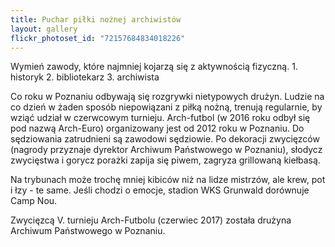 ```yaml
---
title: Puchar piłki nożnej archiwistów
layout: gallery
flickr_photoset_id: "72157684834018226"
---
```

Wymień zawody, które najmniej kojarzą się z aktywnością fizyczną. 
1\. historyk
2\. bibliotekarz
3\. archiwista


Co roku w Poznaniu odbywają się rozgrywki nietypowych drużyn. Ludzie na co dzień w żaden sposób niepowiązani z piłką nożną, trenują regularnie, by wziąć udział w czerwcowym turnieju. Arch-futbol (w 2016 roku odbył się pod nazwą Arch-Euro) organizowany jest od 2012 roku w Poznaniu. Do sędziowania zatrudnieni są zawodowi sędziowie. Po dekoracji zwycięzców (nagrody przyznaje dyrektor Archiwum Państwowego w Poznaniu), słodycz zwycięstwa i gorycz porażki zapija się piwem, zagryza grillowaną kiełbasą. 


Na trybunach może trochę mniej kibiców niż na lidze mistrzów, ale krew, pot i łzy - te same. Jeśli chodzi o emocje, stadion WKS Grunwald dorównuje Camp Nou. 


Zwycięzcą V. turnieju Arch-Futbolu (czerwiec 2017) została drużyna Archiwum Państwowego w Poznaniu.  